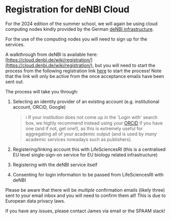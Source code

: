 # Registration for deNBI Cloud

For the 2024 edition of the summer school, we will again be using cloud computing nodes kindly provided by the German [deNBI infrastructure](https://www.denbi.de/cloud).

For the use of the computing nodes you will need to sign up for the services.

A walkthrough from deNBI is available here: [https://cloud.denbi.de/wiki/registration/](https://cloud.denbi.de/wiki/registration/), but you will need to start the process from the following registration link [here](https://simplevm.denbi.de/portal/webapp/#/workshops/invitation/2d26c198cb4d418798e16b2b676df17c) <!-- [here](TODO-UPDATE-SPAAMSumScho23)--> to start the process! Note that the link will only be active from the once acceptance emails have been sent out.

The process will take you through:

1. Selecting an identity provider of an existing account (e.g. institutional account, ORCiD, Google)

   > ℹ️ If your institution does not come up in the 'Login with' search box, we highly recommend instead using your [ORCiD](https://orcid.org/) if you have one (and if not, get one!), as this is extremely useful for aggregating all of your academic output (and is used by _many_ academic services nowadays such as publishers).

2. Registering/linking account this with LifeSciencesRI (this is a centralised EU level single-sign-on service for EU biology related infrastructure)
3. Registering with the deNBI service itself
4. Consenting for login information to be passed from LifeSciencesRI with deNBI

Please be aware that there will be _multiple_ confirmation emails (likely three) sent to your email inbox and you will need to confirm them all! This is due to European data privacy laws.

If you have any issues, please contact James via email or the SPAAM slack!
